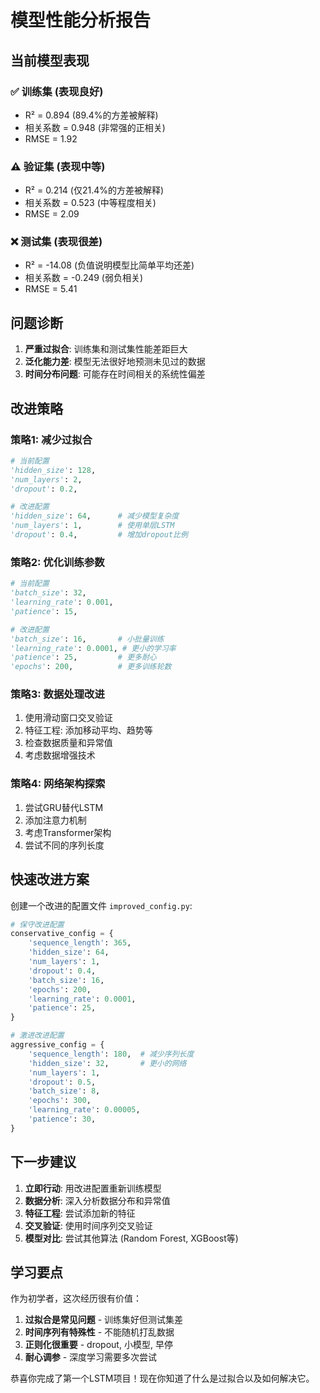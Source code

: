 # 模型性能分析报告

## 当前模型表现

### ✅ 训练集 (表现良好)
- R² = 0.894 (89.4%的方差被解释)
- 相关系数 = 0.948 (非常强的正相关)
- RMSE = 1.92

### ⚠️ 验证集 (表现中等)  
- R² = 0.214 (仅21.4%的方差被解释)
- 相关系数 = 0.523 (中等程度相关)
- RMSE = 2.09

### ❌ 测试集 (表现很差)
- R² = -14.08 (负值说明模型比简单平均还差)
- 相关系数 = -0.249 (弱负相关)
- RMSE = 5.41

## 问题诊断

1. **严重过拟合**: 训练集和测试集性能差距巨大
2. **泛化能力差**: 模型无法很好地预测未见过的数据
3. **时间分布问题**: 可能存在时间相关的系统性偏差

## 改进策略

### 策略1: 减少过拟合
```python
# 当前配置
'hidden_size': 128,
'num_layers': 2,
'dropout': 0.2,

# 改进配置
'hidden_size': 64,      # 减少模型复杂度
'num_layers': 1,        # 使用单层LSTM
'dropout': 0.4,         # 增加dropout比例
```

### 策略2: 优化训练参数
```python
# 当前配置
'batch_size': 32,
'learning_rate': 0.001,
'patience': 15,

# 改进配置  
'batch_size': 16,       # 小批量训练
'learning_rate': 0.0001, # 更小的学习率
'patience': 25,         # 更多耐心
'epochs': 200,          # 更多训练轮数
```

### 策略3: 数据处理改进
1. 使用滑动窗口交叉验证
2. 特征工程: 添加移动平均、趋势等
3. 检查数据质量和异常值
4. 考虑数据增强技术

### 策略4: 网络架构探索
1. 尝试GRU替代LSTM
2. 添加注意力机制
3. 考虑Transformer架构
4. 尝试不同的序列长度

## 快速改进方案

创建一个改进的配置文件 `improved_config.py`:

```python
# 保守改进配置
conservative_config = {
    'sequence_length': 365,
    'hidden_size': 64,
    'num_layers': 1,
    'dropout': 0.4,
    'batch_size': 16,
    'epochs': 200,
    'learning_rate': 0.0001,
    'patience': 25,
}

# 激进改进配置
aggressive_config = {
    'sequence_length': 180,  # 减少序列长度
    'hidden_size': 32,       # 更小的网络
    'num_layers': 1,
    'dropout': 0.5,
    'batch_size': 8,
    'epochs': 300,
    'learning_rate': 0.00005,
    'patience': 30,
}
```

## 下一步建议

1. **立即行动**: 用改进配置重新训练模型
2. **数据分析**: 深入分析数据分布和异常值
3. **特征工程**: 尝试添加新的特征
4. **交叉验证**: 使用时间序列交叉验证
5. **模型对比**: 尝试其他算法 (Random Forest, XGBoost等)

## 学习要点

作为初学者，这次经历很有价值：
1. **过拟合是常见问题** - 训练集好但测试集差
2. **时间序列有特殊性** - 不能随机打乱数据
3. **正则化很重要** - dropout, 小模型, 早停
4. **耐心调参** - 深度学习需要多次尝试

恭喜你完成了第一个LSTM项目！现在你知道了什么是过拟合以及如何解决它。